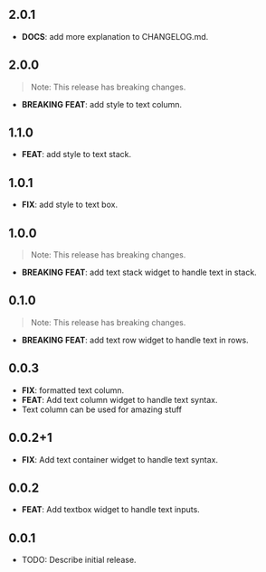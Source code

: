 ## 2.0.1

 - **DOCS**: add more explanation to CHANGELOG.md.

## 2.0.0

> Note: This release has breaking changes.

 - **BREAKING** **FEAT**: add style to text column.

## 1.1.0

 - **FEAT**: add style to text stack.

## 1.0.1

 - **FIX**: add style to text box.

## 1.0.0

> Note: This release has breaking changes.

 - **BREAKING** **FEAT**: add text stack widget to handle text in stack.

## 0.1.0

> Note: This release has breaking changes.

 - **BREAKING** **FEAT**: add text row widget to handle text in rows.

## 0.0.3

 - **FIX**: formatted text column.
 - **FEAT**: Add text column widget to handle text syntax.
 - Text column can be used for amazing stuff

## 0.0.2+1

 - **FIX**: Add text container widget to handle text syntax.

## 0.0.2

 - **FEAT**: Add textbox widget to handle text inputs.

## 0.0.1

* TODO: Describe initial release.
